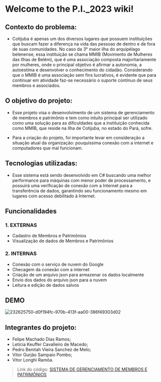 # Welcome to the P.I._2023 wiki!

## Contexto do problema:
* Cotijuba é apenas um dos diversos lugares que possuem instituições que buscam fazer a diferença na vida das pessoas de dentro e de fora de suas comunidades. No caso da 3° maior ilha do arquipélago belenense, essa instituição se chama MMIB (Movimento de Mulheres das Ilhas de Belém), que é uma associação composta majoritariamente por mulheres, onde o principal objetivo é afirmar a autonomia, a autoestima e desenvolver o conhecimento do cidadão. Considerando que o MMIB é uma associação sem fins lucrativos, é evidente que para continuar em atividade faz-se necessário o suporte contínuo de seus membros e associados. 

## O objetivo do projeto:
* Esse projeto visa o desenvolvimento de um sistema de gerenciamento de membros e patrimônio e tem como intuito principal ser utilizado como uma solução para as dificuldades que a instituição conhecida como MMIB, que reside na Ilha de Cotijuba, no estado do Pará, sofre.

* Para a criação do projeto, foi importante levar em consideração a situação atual da organização: pouquíssima conexão com a internet e computadores que mal funcionam.


## Tecnologias utilizadas:

* Esse sistema está sendo desenvolvido em C# buscando uma melhor performance para máquinas com menor poder de processamento, e possuirá uma verificação de conexão com a Internet para a transferência de dados, garantindo seu funcionamento mesmo em lugares com acesso debilitado à Internet.

## Funcionalidades
###  1. EXTERNAS

* Cadastro de Membros e Patrimônios
* Visualização de dados de Membros e Patrimônios
### 2. INTERNAS

* Conexão com o serviço de nuvem do Google
* Checagem da conexão com a internet
* Criação de um arquivo json para armazenar os dados localmente
* Envio dos dados do arquivo json para a nuvem
* Leitura e edição de dados salvos 

## DEMO
![232625750-d0f194fc-970b-413f-aa00-386f49303d02](https://user-images.githubusercontent.com/80503035/233559599-f8bd8a40-4382-408b-af19-ed26da8b1b4a.png)

##  Integrantes do projeto:
* Felipe Machado Dias Ramos;
* Leticia Keuffer Cavalleiro de Macedo;
* Pedro Benitah Vieira Sanchez de Melo;
* Vitor Gurjão Sampaio Pombo;
* Vitor Longhi Ramôa.

> Link do código: [SISTEMA DE GERENCIAMENTO DE MEMBROS E PATRIMÔNIOS](https://github.com/LeKeu/P.I._2023)
